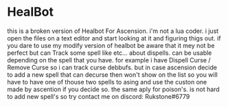 # HealBot
 this is a broken version of Healbot For Ascension. i'm not a lua coder. i just open the files on a text editor and start looking at it and figuring thigs out. if you dare to use my modify version of healbot be aware that it mey not be perfect but can Track some spell like <Power word shild> <Becon Of Light> <Renew> etc... about dispells. can be usable depending on the spell that you have. for example i have Dispell Curse / Remove Curse so i can track curse debbufs. but in case ascension decide to add a new spell that can decurse then won't show on the list so you will have to have one of thouse two spells to asing and use the custon one made by ascention if you decide so. the same aply for poison's. is not hard to add new spell's so try contact me on discord: Rukstone#6779
